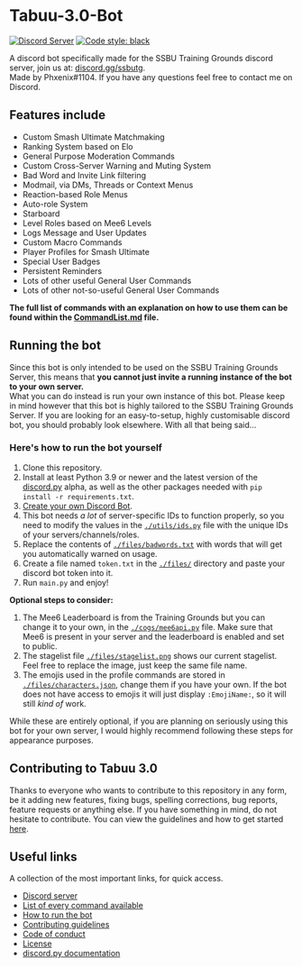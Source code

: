 # Tabuu-3.0-Bot  

[![Discord Server](https://discord.com/api/guilds/739299507795132486/embed.png)](https://discord.gg/ssbutg) [![Code style: black](https://img.shields.io/badge/code%20style-black-000000.svg)](https://github.com/psf/black)

A discord bot specifically made for the SSBU Training Grounds discord server, join us at: [discord.gg/ssbutg](https://discord.gg/ssbutg).  
Made by Phxenix#1104. If you have any questions feel free to contact me on Discord.

## Features include

- Custom Smash Ultimate Matchmaking
- Ranking System based on Elo
- General Purpose Moderation Commands
- Custom Cross-Server Warning and Muting System
- Bad Word and Invite Link filtering
- Modmail, via DMs, Threads or Context Menus
- Reaction-based Role Menus
- Auto-role System
- Starboard
- Level Roles based on Mee6 Levels
- Logs Message and User Updates
- Custom Macro Commands
- Player Profiles for Smash Ultimate
- Special User Badges
- Persistent Reminders
- Lots of other useful General User Commands
- Lots of other not-so-useful General User Commands

**The full list of commands with an explanation on how to use them can be found within the [CommandList.md](CommandList.md) file.**

## Running the bot

Since this bot is only intended to be used on the SSBU Training Grounds Server, this means that **you cannot just invite a running instance of the bot to your own server.**  
What you can do instead is run your own instance of this bot. Please keep in mind however that this bot is highly tailored to the SSBU Training Grounds Server. If you are looking for an easy-to-setup, highly customisable discord bot, you should probably look elsewhere. With all that being said...  

### Here's how to run the bot yourself  

1) Clone this repository.  
2) Install at least Python 3.9 or newer and the latest version of the [discord.py](https://github.com/Rapptz/discord.py) alpha, as well as the other packages needed with `pip install -r requirements.txt`.  
3) [Create your own Discord Bot](https://discord.com/developers/applications).  
4) This bot needs *a lot* of server-specific IDs to function properly, so you need to modify the values in the [`./utils/ids.py`](utils/ids.py) file with the unique IDs of your servers/channels/roles.  
5) Replace the contents of [`./files/badwords.txt`](files/badwords.txt) with words that will get you automatically warned on usage.  
6) Create a file named `token.txt` in the [`./files/`](files/) directory and paste your discord bot token into it.  
7) Run `main.py` and enjoy!  

**Optional steps to consider:**  

1) The Mee6 Leaderboard is from the Training Grounds but you can change it to your own, in the [`./cogs/mee6api.py`](cogs/mee6api.py) file. Make sure that Mee6 is present in your server and the leaderboard is enabled and set to public.  
2) The stagelist file [`./files/stagelist.png`](files/stagelist.png) shows our current stagelist. Feel free to replace the image, just keep the same file name.  
3) The emojis used in the profile commands are stored in [`./files/characters.json`](files/characters.json), change them if you have your own. If the bot does not have access to emojis it will just display `:EmojiName:`, so it will still *kind of* work.  

While these are entirely optional, if you are planning on seriously using this bot for your own server, I would highly recommend following these steps for appearance purposes.  

## Contributing to Tabuu 3.0

Thanks to everyone who wants to contribute to this repository in any form, be it adding new features, fixing bugs, spelling corrections, bug reports, feature requests or anything else. If you have something in mind, do not hesitate to contribute.
You can view the guidelines and how to get started [here](.github/CONTRIBUTING.md).  

## Useful links

A collection of the most important links, for quick access.

- [Discord server](https://discord.gg/ssbutg)
- [List of every command available](/CommandList.md)
- [How to run the bot](/README.md#running-the-bot)
- [Contributing guidelines](.github/CONTRIBUTING.md)
- [Code of conduct](.github/CODE_OF_CONDUCT.md)
- [License](/LICENSE)
- [discord.py documentation](https://discordpy.readthedocs.io/en/master/)
